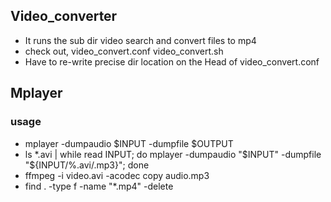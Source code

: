 ## Video_converter
- It runs the sub dir video search and convert files to mp4
- check out, video_convert.conf video_convert.sh
- Have to re-write precise dir location on the Head of video_convert.conf
  
## Mplayer
### usage
- mplayer -dumpaudio $INPUT -dumpfile $OUTPUT
- ls *.avi | while read INPUT; do mplayer -dumpaudio "$INPUT" -dumpfile "${INPUT/%.avi/.mp3}"; done
- ffmpeg -i video.avi -acodec copy audio.mp3
- find . -type f -name "*.mp4" -delete

